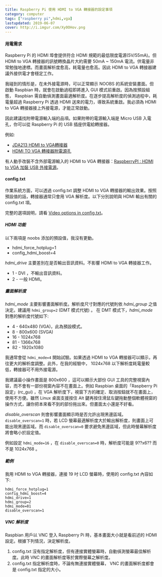 ```yaml
---
title: Raspberry Pi 使用 HDMI to VGA 轉接器的設定事項
category: computer
tags: ["raspberry pi",hdmi,vga]
lastupdated: 2019-06-07
cover: http://i.imgur.com/Xy0OHov.png
---
```


#### 用電需求

Raspberry Pi 的 HDMI 埠會提供符合 HDMI 規範的最低限度電源(5V/55mA)。但 HDMI to VGA 轉接器的訊號轉換晶片大約需要 50mA ~ 150mA 電流。供電量非常勉強地達標。而畫面解析度愈高，耗電量也愈高。因此 HDMI to VGA 轉接器建議外接供電才會穩定工作。

我碰到的情形是，在未外接電源時，可以正常顯示 NOOBS 的系統安裝畫面。但啟動 Raspbian 時，就會在啟動過程即將進入 GUI 模式前重啟。因為按預設組態， Raspbian 需自動偵測畫面最適解析度。在逐步提高解析度的偵測過程中，耗電量超過 Raspberry Pi 透過 HDMI 送來的電力，導致系統重啟。我必須為 HDMI to VGA 轉接器接上外接電源，才能正常啟動。

因此建議找附帶電源輸入端的品項。如果附帶的電源輸入端是 Micro USB 入電孔，你可以從 Raspberry Pi 的 USB 插座供電給轉接器。

例如:

* [JDA213 HDMI to VGA轉接器](https://tw.j5create.com/products/jda213)
* [HDMI TO VGA 轉接器附電源孔](https://24h.pchome.com.tw/prod/DCAX57-A90077VHQ)

有人動手改裝不含外部電源輸入的 HDMI to VGA 轉接器：[RaspberryPI : HDMI to VGA 加裝 USB 外接電源](http://gsyan888.blogspot.com/2013/07/raspberrypi-hdmi-to-vga-usb-power.html)。

<!--more-->

#### config.txt

作業系統方面，可以透過 config.txt 調整 HDMI to VGA 轉接器的輸出效果。按照預設值的話，轉接器通常只會用 VGA 解析度。以下分別說明與 HDMI 輸出有關的 config.txt 項。

完整的選項說明，請看 [Video options in config.txt](https://www.raspberrypi.org/documentation/configuration/config-txt/video.md)。

##### HDMI 功能

以下兩項是 noobs 添加的預設值，我沒有更動。

* hdmi_force_hotplug=1
* config_hdmi_boost=4

*hdmi_drive* 主要差別在是否輸出音訊資料。不影響 HDMI to VGA 轉接器工作。

* 1 - DVI ，不輸出音訊資料。
* 2 - 一般 HDMI。

##### 畫面解析度

*hdmi_mode* 主要影響畫面解析度。解析度尺寸對應的代號則依 *hdmi_group* 之值決定。建議用 `hdmi_group=2` (DMT 模式代號) 。
在 DMT 模式下，*hdmi_mode* 對應的解析度代號如下:

* 4 - 640x480 (VGA)，此為預設模式。
* 8 - 800x600 (SVGA)
* 16 - 1024x768
* 81 - 1366x768
* 82 - 1920x1080

我通常會從 `hdmi_mode=4` 開始試驗。如果透過 HDMI to VGA 轉接器可以顯示，再往更大的解析度調整。此外，在我的經驗中， 1024x768 以下解析度耗電量較低，轉接器可不用外接電源。

我建議最小操作畫面是 800x600 ，這可以顯示大部份 GUI 工具的完整視窗內容，而不會有一部份視窗內容不在畫面上。例如 Raspbian 桌面的「Raspberry Pi 設定」(rc_gui) ，在 VGA 解析度下，視窗下方的確定、取消按鈕就不在畫面上，使用不方便。雖然 Linux 桌面支援按住 Alt 鍵再按住滑鼠左鍵拖動整個軟體視窗的操作方式，讓你把本來看不到的部份拖出來。但畫面太小還是不好看。

*disable_overscan* 則會影響畫面顯示時是否允許出現黑邊區域。`disable_overscan=1` 時，若 LCD 螢幕最適解析度大於輸出解析度，則畫面上可能出現黑邊區域。而 `disable_overscan=0` 要求避免黑邊區域，但此時螢幕解析度將會略小於設定值。

例如設定 `hdmi_mode=16` ，在 `disable_overscan=0` 時，解析度可能是 9??x6?? 而不是 1024x768 。

##### 範例

我用 HDMI to VGA 轉接器，連接 19 吋 LCD 螢幕時，使用的 config.txt 內容如下:

```
hdmi_force_hotplug=1
config_hdmi_boost=4
hdmi_drive=1
hdmi_group=2
hdmi_mode=81
disable_overscan=1
```

##### VNC 解析度

Raspbian 用戶以 VNC 登入 Raspberry Pi 時，基本畫面大小就是看前述的 HDMI 設定。根據下列情況，決定解析度。

1. config.txt 沒有指定解析度，但有連接實體螢幕時，自動偵測螢幕最佳解析度。此時 VNC 的畫面解析度等於實際螢幕之解析度。
2. config.txt 指定解析度時，不論有無連接實體螢幕， VNC 的畫面解析度都會是 config.txt 指定的大小。
